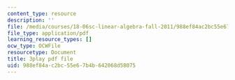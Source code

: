 ```yaml
---
content_type: resource
description: ''
file: /media/courses/18-06sc-linear-algebra-fall-2011/988ef84ac2bc55e67b4b642068d58075_QNpj-gOXW9M.pdf
file_type: application/pdf
learning_resource_types: []
ocw_type: OCWFile
resourcetype: Document
title: 3play pdf file
uid: 988ef84a-c2bc-55e6-7b4b-642068d58075
---
```

